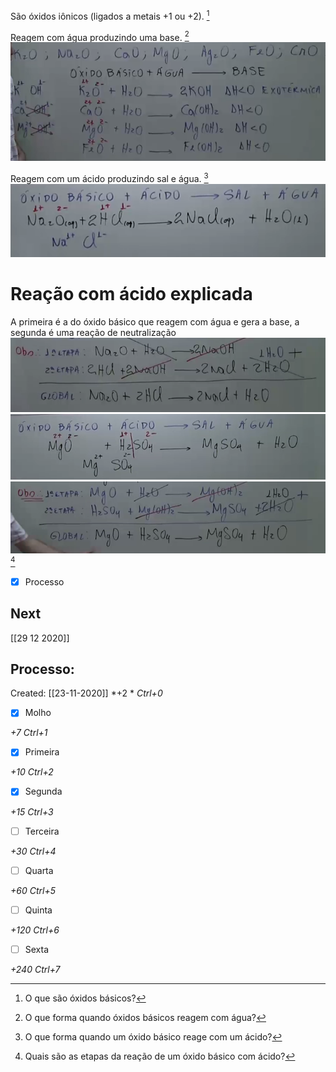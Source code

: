 São óxidos iônicos (ligados a metais +1 ou +2). [^1]

[^1]: O que são óxidos básicos?

Reagem com água produzindo uma base. [^2]
![](Imagens/markdown-img-paste-20200721020850501.png)

[^2]: O que forma quando óxidos básicos reagem com água?

Reagem com um ácido produzindo sal e água. [^3]
![](Imagens/markdown-img-paste-20200721021055171.png)

[^3]: O que forma quando um óxido básico reage com um ácido?

# Reação com ácido explicada
A primeira é a do óxido básico que reagem com água e gera a base, a segunda é uma reação de neutralização![](Imagens/markdown-img-paste-20200721021234960.png)\
![](Imagens/markdown-img-paste-20200721021531355.png)
![](Imagens/markdown-img-paste-20200721021702512.png) [^4]

[^4]: Quais são as etapas da reação de um óxido básico com ácido?

- [x] Processo 

## Next
[[29 12 2020]]
## Processo:
Created: [[23-11-2020]]
*+2 *  *Ctrl+0*
- [x] Molho  

*+7*  *Ctrl+1*

- [x] Primeira 

*+10*  *Ctrl+2*

- [x] Segunda

*+15*  *Ctrl+3*

- [ ] Terceira 

*+30*  *Ctrl+4*

- [ ] Quarta 

*+60*  *Ctrl+5*

- [ ] Quinta 

*+120*  *Ctrl+6*

- [ ] Sexta 

*+240*  *Ctrl+7*
